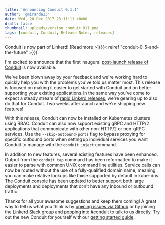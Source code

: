 ```yaml
---
title: 'Announcing Conduit 0.1.1'
author: 'gmiranda23'
date: Wed, 20 Dec 2017 23:11:11 +0000
draft: false
thumbnail: uploads/version_conduit_011.png
tags: [conduit, Conduit, Release Notes, releases]
---
```


Conduit is now part of Linkerd! [Read more >]({{< relref
"conduit-0-5-and-the-future" >}})

I'm excited to announce that the first inaugural [post-launch release of
Conduit](https://github.com/runconduit/conduit/releases/tag/v0.1.1) is now
available.

We've been blown away by your feedback and we're working hard to quickly help
you with the problems you've told us matter most. This release is focused
on making it easier to get started with Conduit and on better supporting your
existing applications. In the same way you've come to expect a steady stream of
[rapid Linkerd releases](https://github.com/linkerd/linkerd/releases), we're
gearing up to also do that for Conduit. Two weeks after launch and we're
shipping new features!

With this release, Conduit can now be installed on Kubernetes clusters using
RBAC. Conduit can also now support existing gRPC and HTTP/2 applications that
communicate with other non-HTTP/2 or non-gRPC services. Use the
`--skip-outbound-ports` flag to bypass proxying for specific outbound ports when
setting up individual services you want Conduit to manage with the `conduit
inject` command.

In addition to new features, several existing features have been enhanced.
Output from the `conduit tap` command has been reformatted to make it easier to
parse with common UNIX command line utilities. Service calls can now be routed
without the use of a fully-qualified domain name, meaning you can make relative
lookups like those supported by default in kube-dns. The Conduit console has
been updated to better support both large deployments and deployments that don't
have any inbound or outbound traffic.

Thanks for all your awesome suggestions and keep them coming! A great way to
tell us what you think is by [opening issues via
Github](https://github.com/runconduit/conduit) or by joining the [Linkerd Slack
group](http://linkerd.slack.com) and popping into #conduit to talk to us
directly. Try out the new Conduit for yourself with our [getting started
guide](https://conduit.io/getting-started/).
